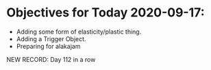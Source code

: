 # Objectives for Today 2020-09-17:

- Adding some form of elasticity/plastic thing.
- Adding a Trigger Object.
- Preparing for alakajam

NEW RECORD: Day 112 in a row
